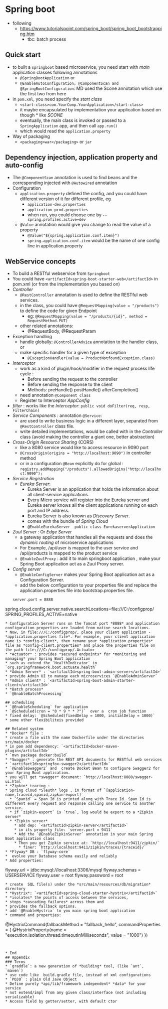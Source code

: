 # Spring boot
* following
  * https://www.tutorialspoint.com/spring_boot/spring_boot_bootstrapping.htm
    * tbc: batch process 
## Quick start
* to built a `springboot` based microservice, you need start with *main* application classes following annotations
  * `@SpringBootApplication` or
  * `@EnableAutoConfiguration, @ComponentScan and @SpringBootConfiguration`: MD used the Scone annotation which use the first two from here
* in `pom.xml`, you need specify the *start class*
  * `<start-class>com.YourComp.YourApplication</start-class>`
  * it maybe encapsulated by implementation your application based on though  * like *SCONE*
  * eventually, the main class is invoked or passed to a `SpringApplication` app, and then call `app.run()`
  * which would read the `application.property`
* Way of packaging
  * `<packaging>war</packaging>` or `jar`

## Dependency injection, application property  and auto-config
* The `@ComponentScan` annotation is used to find beans and the corresponding injected with `@Autowired` annotation
* Configuration
  * `application.property` defined the config, and you could have different version of it for different profile, eg
    * `application-dev.properties`
    * `application-prod.properties`
    * when run, you could choose one by  `--spring.profiles.active=dev`
  * `@Value` annotation would give you change to read the value of a property
    * `@Value("${spring.application.conf.item}")`
    * `spring.application.conf.item` would be the name of one config line in application.property

## WebService concepts
* To build a RESTful webservice from `Springboot`
* You could have `<artifactId>spring-boot-starter-web</artifactId>` in pom.xml (or from the implementation you based on)
* *Controller*
  * `@RestController` annotation is used to define the RESTful web services.
  * in the class, you could have `@RequestMapping(value = "/products")` to define the code for given Endpoint
    * eg: `@RequestMapping(value = "/products/{id}", method = RequestMethod.PUT)`
  * other related annotations:
    * @RequestBody, @RequestParam
* Exception handling
  * handle globally: `@ControllerAdvice` annotation to the handler class, or
  * make specific handler for a given type of exception
    * `@ExceptionHandler(value = ProductNotfoundException.class)`
* *Interceptor*
  * work as a kind of plugin/hook/modifier in the request process life cycle :
    * Before sending the request to the controller
    * Before sending the response to the client
    * Methods: preHandle() postHandle() afterCompletion()
  * need annotation `@Component class`
  * Register to Interceptor *AppConfig*
* *filter* : works like the *Interceptor*: `public void doFilter(req, resp, FilterChain)`
* *Service Components* : annotation `@Service`:
  * are used to write business logic in a different layer, separated from `@RestController` class file.
  * write detailed implementations, would be called with in the *Controller* class (avoid making the controller a giant one, better abstraction)
* *Cross-Origin Resource Sharing* (CORS)
  * like a 8080 service would like to access resource in 9090 port
  * `@CrossOrigin(origins = "http://localhost:9090")` in controller method
  * or in a configuration `@Bean` explicitly do for global : `registry.addMapping("/products").allowedOrigins("http://localhost:9090");`
* *Service Registration*
  * *Eureka Server*:
    * Eureka Server is an application that holds the information about all client-service applications.
    * Every Micro service will register into the Eureka server and Eureka server knows all the client applications running on each port and IP address.
    * Eureka Server is also known as *Discovery Server*.
    * comes with the bundle of *Spring Cloud*
    * `@EnableEurekaServer  public class EurekaserverApplication`
* *Zuul Server* : Or *Edge Server*
  * a gateway application that handles all the requests and does the *dynamic routing* of microservice applications
  * For Example, /api/user is mapped to the user service and /api/products is mapped to the product service
  * `@EnableZuulProxy` : add it to main springboot application , make your Spring Boot application act as a Zuul Proxy server.
* *Config server*
  * `@EnableConfigServer` makes your Spring Boot application act as a Configuration Server.
  * add the below configuration to your properties file and replace the application.properties file into bootstrap.properties file.
  ~~~
  server.port = 8888
spring.cloud.config.server.native.searchLocations=file:///C:/configprop/
SPRING_PROFILES_ACTIVE=native
  ~~~
  * Configuration Server runs on the Tomcat port *8888* and application configuration properties are loaded from native search locations.
  * Now, in file:///C:/configprop/, place your client application - *application.properties file*. For example, your client application name is *config-client*, then rename your *application.properties* file as *config-client.properties* and place the properties file on the path file:///C:/configprop/.Actuator
* *Actuator* : provides *secured endpoints* for *monitoring and managing* your Spring Boot application
  * such as extend the `HealthIndicator` in `org.springframework.boot.actuate.health`
* *Admin Server* : `<artifactId>spring-boot-admin-server</artifactId>`
  * provide Admin UI to manage each microservices `@EnableAdminServer`
  * *Admin client* : `<artifactId>spring-boot-admin-starter-client</artifactId>`
* *Batch process*
  * `@EnableBatchProcessing`

## scheduling
* `@EnableScheduling` for application
* `@Scheduled(cron = "0 * 9 * * ?")`  over a  cron job function
  * fixed delay: `@Scheduled(fixedDelay = 1000, initialDelay = 1000)`
  * some other flexibiliteis provided  

## Related system
* *Docker* file :
  * create a file with the name Dockerfile under the directories src/main/docker
  * in pom add dependency: `<artifactId>docker-maven-plugin</artifactId>`
  * `mvn package docker:build`
* *Swagger* : generate the REST API documents for RESTful web services
  * `<artifactId>springfox-swagger2</artifactId>`
  * `@EnableSwagger2` and  create Docket Bean to configure Swagger2 for your Spring Boot application.
  * you will get *swagger* document: `http://localhost:8080/swagger-ui.html`
* *Zipkin* tracing :
  * Spring cloud *Sleuth* logs , in format of `[application-name,traceid,spanid,zipkin-export]`
    * `Spanid` = Span Id is printed along with Trace Id. Span Id is different every request and response calling one service to another service.
    * if `zipkin-export` is `true`, log would be export to a *Zipkin server*
    * *Zipkin server*
      * add dep: `<artifactId>zipkin-server</artifactId>`
      * in its property file: `server.port = 9411`
      * Add the `@EnableZipkinServer` annotation in your main Spring Boot application class
      * Then you got Zipkin service at: `http://localhost:9411/zipkin/`
        * finer: `http://localhost:9411/zipkin/traces/{traceid}/`
* *Flyway* DB : `flyway-core`
  *  evolve your Database schema easily and reliably
  * Add properties:
  ~~~
  flyway.url = jdbc:mysql://localhost:3306/mysql
flyway.schemas = USERSERVICE
flyway.user = root
flyway.password = root
  ~~~
  * create  SQL file(s) under the *src/main/resources/db/migration* directory
* *Hystrix*: `<artifactId>spring-cloud-starter-hystrix</artifactId>`
  * *isolates* the points of access between the services,
  * stops *cascading failures* across them and
  * provides the fallback options.
  * add `@EnableHystrix` to you main spring boot application
  * command and properties:
  ~~~
  @HystrixCommand(fallbackMethod = "fallback_hello",
   commandProperties = {
   @HystrixProperty(name = "execution.isolation.thread.timeoutInMilliseconds", value = "1000")
})
  ~~~


* End   
## Appendix
### Terms
* `graddle`: a new generation of *building* tool, (like `ant`, `maven`)
  * use code like  build.gradle file, instead of xml configurations
* `POJO` : plain Old Jave Object
  * Define purely *api/lib/framework independent* *data* for your service
  * not extend/impl from any given class/interface (not including serializable)
  * Access field by getter/setter, with default ctor
